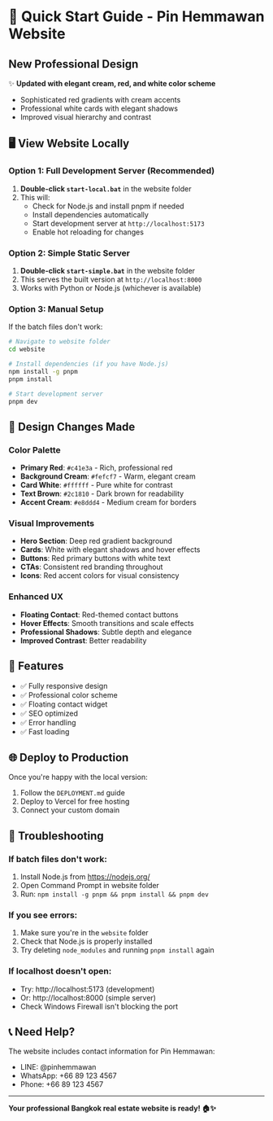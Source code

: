 # 🚀 Quick Start Guide - Pin Hemmawan Website

## New Professional Design
✨ **Updated with elegant cream, red, and white color scheme**
- Sophisticated red gradients with cream accents
- Professional white cards with elegant shadows
- Improved visual hierarchy and contrast

## 🖥️ View Website Locally

### Option 1: Full Development Server (Recommended)
1. **Double-click `start-local.bat`** in the website folder
2. This will:
   - Check for Node.js and install pnpm if needed
   - Install dependencies automatically
   - Start development server at `http://localhost:5173`
   - Enable hot reloading for changes

### Option 2: Simple Static Server
1. **Double-click `start-simple.bat`** in the website folder
2. This serves the built version at `http://localhost:8000`
3. Works with Python or Node.js (whichever is available)

### Option 3: Manual Setup
If the batch files don't work:

```bash
# Navigate to website folder
cd website

# Install dependencies (if you have Node.js)
npm install -g pnpm
pnpm install

# Start development server
pnpm dev
```

## 🎨 Design Changes Made

### Color Palette
- **Primary Red**: `#c41e3a` - Rich, professional red
- **Background Cream**: `#fefcf7` - Warm, elegant cream
- **Card White**: `#ffffff` - Pure white for contrast
- **Text Brown**: `#2c1810` - Dark brown for readability
- **Accent Cream**: `#e8ddd4` - Medium cream for borders

### Visual Improvements
- **Hero Section**: Deep red gradient background
- **Cards**: White with elegant shadows and hover effects
- **Buttons**: Red primary buttons with white text
- **CTAs**: Consistent red branding throughout
- **Icons**: Red accent colors for visual consistency

### Enhanced UX
- **Floating Contact**: Red-themed contact buttons
- **Hover Effects**: Smooth transitions and scale effects
- **Professional Shadows**: Subtle depth and elegance
- **Improved Contrast**: Better readability

## 📱 Features
- ✅ Fully responsive design
- ✅ Professional color scheme
- ✅ Floating contact widget
- ✅ SEO optimized
- ✅ Error handling
- ✅ Fast loading

## 🌐 Deploy to Production
Once you're happy with the local version:
1. Follow the `DEPLOYMENT.md` guide
2. Deploy to Vercel for free hosting
3. Connect your custom domain

## 🔧 Troubleshooting

### If batch files don't work:
1. Install Node.js from https://nodejs.org/
2. Open Command Prompt in website folder
3. Run: `npm install -g pnpm && pnpm install && pnpm dev`

### If you see errors:
1. Make sure you're in the `website` folder
2. Check that Node.js is properly installed
3. Try deleting `node_modules` and running `pnpm install` again

### If localhost doesn't open:
- Try: http://localhost:5173 (development)
- Or: http://localhost:8000 (simple server)
- Check Windows Firewall isn't blocking the port

## 📞 Need Help?
The website includes contact information for Pin Hemmawan:
- LINE: @pinhemmawan
- WhatsApp: +66 89 123 4567
- Phone: +66 89 123 4567

---

**Your professional Bangkok real estate website is ready! 🏠✨**

